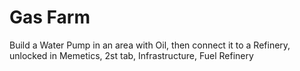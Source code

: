 # Gas Farm

Build a Water Pump in an area with Oil, then connect it to a Refinery, unlocked in Memetics, 2st tab, Infrastructure, Fuel Refinery
